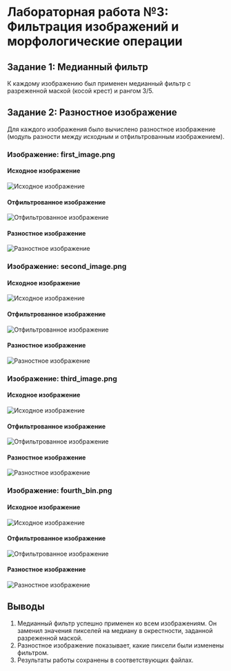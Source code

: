
# Лабораторная работа №3: Фильтрация изображений и морфологические операции

## Задание 1: Медианный фильтр
К каждому изображению был применен медианный фильтр с разреженной маской (косой крест) и рангом 3/5.

## Задание 2: Разностное изображение
Для каждого изображения было вычислено разностное изображение (модуль разности между исходным и отфильтрованным изображением).


### Изображение: first_image.png

#### Исходное изображение
![Исходное изображение](first_image.png)

#### Отфильтрованное изображение
![Отфильтрованное изображение](Filtered_first_image.bmp)

#### Разностное изображение
![Разностное изображение](Difference_first_image.bmp)

### Изображение: second_image.png

#### Исходное изображение
![Исходное изображение](second_image.png)

#### Отфильтрованное изображение
![Отфильтрованное изображение](Filtered_second_image.bmp)

#### Разностное изображение
![Разностное изображение](Difference_second_image.bmp)

### Изображение: third_image.png

#### Исходное изображение
![Исходное изображение](third_image.png)

#### Отфильтрованное изображение
![Отфильтрованное изображение](Filtered_third_image.bmp)

#### Разностное изображение
![Разностное изображение](Difference_third_image.bmp)

### Изображение: fourth_bin.png

#### Исходное изображение
![Исходное изображение](fourth_bin.png)

#### Отфильтрованное изображение
![Отфильтрованное изображение](Filtered_fourth_bin.bmp)

#### Разностное изображение
![Разностное изображение](Difference_fourth_bin.bmp)

## Выводы
1. Медианный фильтр успешно применен ко всем изображениям. Он заменил значения пикселей на медиану в окрестности, заданной разреженной маской.
2. Разностное изображение показывает, какие пиксели были изменены фильтром.
3. Результаты работы сохранены в соответствующих файлах.
